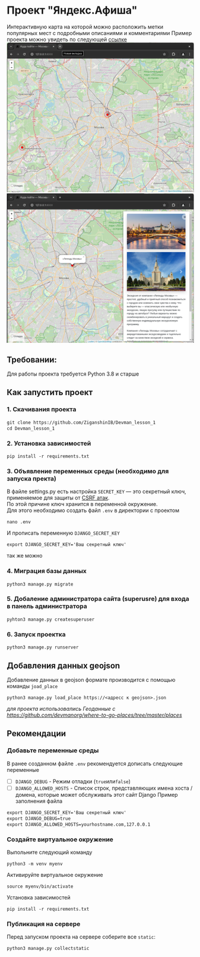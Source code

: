 # Проект "Яндекс.Афиша"
Интерактивную карта на которой можно расположить метки популярных мест с подробными описаниями и комментариями
Пример проекта можно увидеть по следующей [ссылке](https://ziganshinib.pythonanywhere.com/)
![img.png](git_media/img.png)
![img.png](git_media/img2.png)
## Требовании:
Для работы проекта требуется Python 3.8 и старше 

## Как запустить проект 
### 1. Скачивания проекта
```shell
git clone https://github.com/ZiganshinIB/Devman_lesson_1
cd Devman_lesson_1
```
### 2. Установка зависимостей
```shell
pip install -r requirements.txt
```
### 3. Объявление переменных среды (необходимо для запуска пректа)
В файле settings.py есть настройка `SECRET_KEY` — это секретный ключ, применяемое для защиты от [CSRF атак](https://learn.javascript.ru/csrf).
<br> По этой причине ключ хранится в переменной окружение. 
<br> Для этого необходимо создать файл `.env` в директории с проектом
```shell
nano .env
```
И прописать переменную `DJANGO_SECRET_KEY`
```shell
export DJANGO_SECRET_KEY='Ваш секретный ключ'
```
так же можно 
### 4. Миграция базы данных
```shell
python3 manage.py migrate
```
### 5. Добаление администратора сайта (superusre) для входа в панель администратора
```shell
pyhton3 manage.py createsuperuser
```
### 6. Запуск проектка
```shell
python3 manage.py runserver
```
## Добавления данных geojson
Добавление данных в geojson формате производится с помощью команды `joad_place` 
```shell
python3 manage.py load_place https://<адресс к geojson>.json
```
*для проекта использовались Геоданные с https://github.com/devmanorg/where-to-go-places/tree/master/places*
 

## Рекомендации
### Добавьте переменные среды
В ранее созданном файле `.env` рекомендуется дописать следующие переменные
- [ ] `DJANGO_DEBUG` - Режим отладки (`true`или`false`)
- [ ] `DJANGO_ALLOWED_HOSTS` - Список строк, представляющих имена хоста / домена, которые может обслуживать этот сайт Django
Пример заполнения файла
```shell
export DJANGO_SECRET_KEY='Ваш секретный ключ'
export DJANGO_DEBUG=true
export DJANGO_ALLOWED_HOSTS=yourhostname.com,127.0.0.1
```
### Создайте виртуальное окружение
Выпольните следующий команду
```shell
python3 -m venv myenv
```
Активируйте виртуальное окружение
```shell
source myenv/bin/activate
```
Установка зависимостей 
```shell
pip install -r requirements.txt
```
### Публикация на сервере
Перед запуском проекта на сервере соберите все `static`:
```shell
python3 manage.py collectstatic
```
